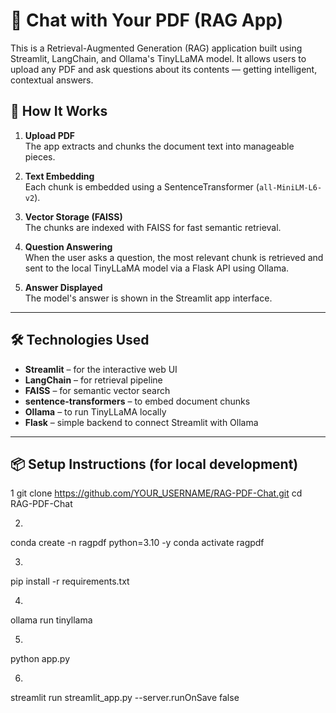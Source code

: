 # 🧠 Chat with Your PDF (RAG App)

This is a Retrieval-Augmented Generation (RAG) application built using Streamlit, LangChain, and Ollama's TinyLLaMA model. It allows users to upload any PDF and ask questions about its contents — getting intelligent, contextual answers.

## 🚀 How It Works

1. **Upload PDF**  
   The app extracts and chunks the document text into manageable pieces.

2. **Text Embedding**  
   Each chunk is embedded using a SentenceTransformer (`all-MiniLM-L6-v2`).

3. **Vector Storage (FAISS)**  
   The chunks are indexed with FAISS for fast semantic retrieval.

4. **Question Answering**  
   When the user asks a question, the most relevant chunk is retrieved and sent to the local TinyLLaMA model via a Flask API using Ollama.

5. **Answer Displayed**  
   The model's answer is shown in the Streamlit app interface.

---

## 🛠️ Technologies Used

- **Streamlit** – for the interactive web UI
- **LangChain** – for retrieval pipeline
- **FAISS** – for semantic vector search
- **sentence-transformers** – to embed document chunks
- **Ollama** – to run TinyLLaMA locally
- **Flask** – simple backend to connect Streamlit with Ollama

---

## 📦 Setup Instructions (for local development)

1
git clone https://github.com/YOUR_USERNAME/RAG-PDF-Chat.git
cd RAG-PDF-Chat

2.
conda create -n ragpdf python=3.10 -y
conda activate ragpdf

3.
pip install -r requirements.txt


4.
ollama run tinyllama

5.
python app.py

6.
streamlit run streamlit_app.py --server.runOnSave false


